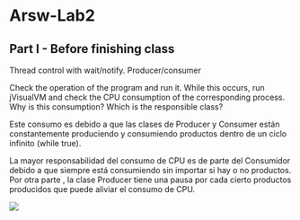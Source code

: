 # Arsw-Lab2
## Part I - Before finishing class

Thread control with wait/notify. Producer/consumer

Check the operation of the program and run it. While this occurs, run jVisualVM and check the CPU consumption of the corresponding process. Why is this consumption? Which is the responsible class?

Este consumo es debido a que las clases de Producer y Consumer están constantemente produciendo y consumiendo productos dentro de un ciclo infinito (while true).

La mayor responsabilidad del consumo de CPU es de parte del Consumidor debido a que siempre está consumiendo sin importar si hay o no productos. Por otra parte , la clase Producer tiene una pausa por cada cierto productos producidos que puede aliviar el consumo de CPU.

![](img/cpu.PNG)
